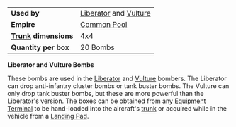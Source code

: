 |                                                 |                                                                    |
| ----------------------------------------------- | ------------------------------------------------------------------ |
| **Used by**                                     | [Liberator](../Liberator.md) and [Vulture](../vehicles/Vulture.md) |
| **Empire**                                      | [Common Pool](../terminology/Common_Pool.md)                       |
| **[Trunk](../terminology/Trunk.md) dimensions** | 4x4                                                                |
| **Quantity per box**                            | 20 Bombs                                                           |

**Liberator and Vulture Bombs**

These bombs are used in the [Liberator](../Liberator.md) and
[Vulture](../vehicles/Vulture.md) bombers. The Liberator can drop
anti-infantry cluster bombs or tank buster bombs. The Vulture can only
drop tank buster bombs, but these are more powerful than the Liberator's
version. The boxes can be obtained from any [Equipment
Terminal](../items/Equipment_Terminal.md) to be hand-loaded into the
aircraft's [trunk](../terminology/Trunk.md) or acquired while in the vehicle
from a [Landing Pad](items/Landing_Pad.md).

<!--[Category:Game Items](Category:Game_Items.md)-->
<!--[Category:Ammunition](Category:Ammunition.md)-->
